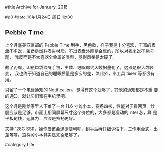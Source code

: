#title Archive for January, 2016

#p0
#date 16年1月24日 周日 12:30

## Pebble Time

上个月底美亚直邮的 Pebble Time 到手，黑色款，样子我是十分喜欢，丰富的表
盘不多说，虽然是塑料表带材质，不过表盘外圈是金属的，所以对我来说不是问题，
我反而是不太喜欢全金属的类型，觉得风格是太硬了。

戴了两周，即便口袋没有手机，步数、睡眠都纳入数据量化了，这点是很大的转变，
我也终于知道自己的睡眠质量是多么的差，除此外，小工具 timer 等都很有用。

只留了一个电话通知的 Notification，觉得有这个就够了，其他的通知都是不重
要的通知，就让它们留在手机里吧。

这个月是刚给家里人下单了一台 11.6 寸的小本，赛扬四核，性能对于看网页、炒
股应该是足够，市面上相同屏幕尺寸这个价位的，大多都是凌动的 intel 芯，算
是平板的核，运算力上应该是赛扬更好。

夹持 128G SSD，操作应该会迅捷便利吧，到手后再仔细评估下，工作用台式，出
差等等，这样的小本其实是完全足够了。

#category Life

<!-- date: 2016-01-24T12:30:54+0800 -->



